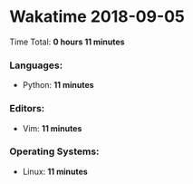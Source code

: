 # Wakatime 2018-09-05

Time Total: **0 hours 11 minutes**

### Languages:
- Python: **11 minutes** 

### Editors:
- Vim: **11 minutes** 

### Operating Systems:
- Linux: **11 minutes** 

